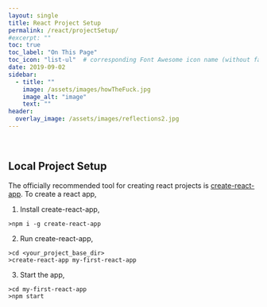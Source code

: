 ```yaml
---
layout: single
title: React Project Setup
permalink: /react/projectSetup/
#excerpt: ""
toc: true
toc_label: "On This Page"
toc_icon: "list-ul"  # corresponding Font Awesome icon name (without fa prefix)
date: 2019-09-02
sidebar:
  - title: ""
    image: /assets/images/howTheFuck.jpg
    image_alt: "image"
    text: ""
header:
  overlay_image: /assets/images/reflections2.jpg
---
```


<br>

## Local Project Setup

The officially recommended tool for creating react projects is [create-react-app](https://github.com/facebook/create-react-app). To create a react app,

1. Install create-react-app,
```
>npm i -g create-react-app
```
2. Run create-react-app,
```
>cd <your_project_base_dir>
>create-react-app my-first-react-app
```
3. Start the app,
```
>cd my-first-react-app
>npm start
```
